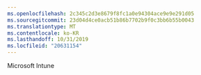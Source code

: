 ```yaml
---
ms.openlocfilehash: 2c345c2d3e8679f8fc1a0e94304ace9e9e291d05
ms.sourcegitcommit: 23d04d4ce0acb51b86b7702b9f0c3bb6b55b0043
ms.translationtype: MT
ms.contentlocale: ko-KR
ms.lasthandoff: 10/31/2019
ms.locfileid: "20631154"
---
```

<Token xmlns:xlink="http://www.w3.org/1999/xlink">Microsoft Intune</Token>